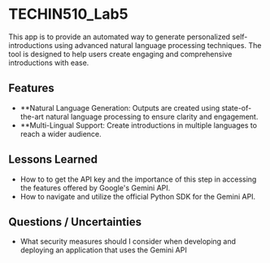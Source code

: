 # TECHIN510_Lab5

This app is to provide an automated way to generate personalized self-introductions using advanced natural language processing techniques. The tool is designed to help users create engaging and comprehensive introductions with ease.

## Features

- **Natural Language Generation: Outputs are created using state-of-the-art natural language processing to ensure clarity and engagement.
- **Multi-Lingual Support: Create introductions in multiple languages to reach a wider audience.

## Lessons Learned

- How to to get the API key and the importance of this step in accessing the features offered by Google's Gemini API.
- How to navigate and utilize the official Python SDK for the Gemini API. 

## Questions / Uncertainties

- What security measures should I consider when developing and deploying an application that uses the Gemini API
